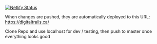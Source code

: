 [![Netlify Status](https://api.netlify.com/api/v1/badges/f3f4c2de-759f-4ccf-b505-0d38336d31e4/deploy-status)](https://app.netlify.com/sites/digitaltrails/deploys)

When changes are pushed, they are automatically deployed to this URL: https://digitaltrails.ca/

Clone Repo and use localhost for dev / testing, then push to master once everything looks good
